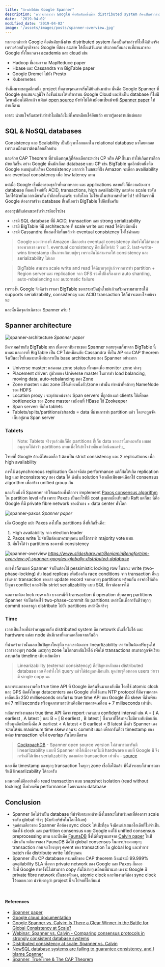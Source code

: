 ```yaml
---
title: "ก้าวต่อไปกับ Google Spanner"
description: 'หากจะกล่าวว่า Google คืออันดับหนึ่งด้าน distributed system ก็คงเป็นคำกล่าวที่ไม่ได้เกินจริง เพราะด้วยตัวธุรกิจของ Google ที่ต้อง scale ได้ตั้งแต่วันแรก ประกอบกับผลงานที่ผ่านมาของ Google ทั้งในแวดวง academia และ cloud'
date:  '2019-04-02'
modified_date: '2019-04-02'
image: '/assets/images/posts/spanner-overview.jpg'
---
```


หากจะกล่าวว่า Google คืออันดับหนึ่งด้าน distributed system ก็คงเป็นคำกล่าวที่ไม่ได้เกินจริง เพราะด้วยตัวธุรกิจของ Google ที่ต้อง scale ได้ตั้งแต่วันแรก ประกอบกับผลงานที่ผ่านมาของ Google ทั้งในแวดวง academia และ cloud เช่น 

* Hadoop ที่เอามาจาก MapReduce paper 
* Hbase และ Cassandra จาก BigTable paper 
* Google Dremel ไปยัง Presto
* Kubernetes 

วันนี้ผมจะขอพูดอีกหนึ่ง project ที่หลายๆคนอาจเริ่มได้ยินกันมาบ้าง นั้นคือ Google Spanner ที่ Google สุดแสนจะภูมิใจ ถึงขั้นนำมาให้บริการบน Google Cloud และยังเป็น database ที่ไม่มีใครเหมือนได้อีกแล้ว แม้แต่ [open source](https://www.cockroachlabs.com/) ยังทำไม่ได้เหมือนเป๊ะแม้จะมี [Spanner paper](https://storage.googleapis.com/pub-tools-public-publication-data/pdf/65b514eda12d025585183a641b5a9e096a3c4be5.pdf) ให้อ่านก็ตาม 

เอาล่ะ น่าสนใจกันละครับว่าทำไมมันถึงไม่มีใครเหมือนได้อีกแล้ว อยากรู้ลองอ่านกันต่อเลย

## SQL & NoSQL databases

Consistency และ Scalability เป็นปัญหาโลกแตกใน relational database มาโดยตลอด เพราะเหมือนเราต้องเลือกสักอย่าง 

และด้วย CAP Theorem ที่กำเนิดทฤษฎีที่ต้องเลือกระหว่าง CP หรือ AP ขึ้นมา ทำให้เกิดการเลือกฝ่ายเกิดขึ้น อย่าง Google นั้นมักเลือก database แบบ CP เช่น BigTable  พูดอีกนัยหนึ่งคือ Google หมกมุ่นกับเรื่อง Consistency มากกว่า ในขณะที่ฝั่ง Amazon จะเลือก availiability และ eventual consistency เพื่อ low latency แทน

แต่เมื่อ Google เริ่มถือครองธุรกิจที่หลากหลาย และ applications หลายตัวก็มีความต้องการ database  ที่ตอบโจทย์ทั้ง ACID, transactions, high availiability และต้อง scale ระดับโลกได้ด้วยในเวลาเดียวกัน ย้ำอีกครั้งนะครับ ระดับโลก ไม่ใช่แค่ในประเทศหรือทวีป ! ทำให้คราวนี้ Google ต้องการสร้าง database ที่เหนือกว่า BigTable ไปอีกขั้นครับ

ลองสรุปกันก่อนนะครับว่าเรามีอะไรบ้าง

* เรามี SQL database ที่มี ACID, transaction และ strong serializability
* เรามี BigTable ที่มี architecture ที่ scale write และ read ได้ดีระดับหนึ่ง
* เรามี Cassandra ที่แสดงให้เห็นแล้วว่า eventual consistency ไม่ใช่คำตอบ

> Google มองว่าทางที่ Amazon เลือกอย่าง eventual consistency มันยังไม่ใช่คำตอบของพวกเขา เพราะ 1. eventual consistency คือเมื่อไหร่ล่ะ ? และ 2. last-write-wins timestamp เป็นการแก้แบบชุ่ยๆ เพราะมันไม่สามารถให้ consistency และ serializability ได้เลย 


> BigTable สามารถ scale write and read ได้ดีมากๆอยู่แล้วจากการทำ partition + Region server และ replication จาก GFS รวมไปถึงเรื่องการ auto sharding, auto-rebalancing และ automatic failure

เพราะงั้น Google จึงคิดว่า เราเอา BigTable ของเรามาปัดฝุ่นใหม่แล้วเสริมความสามารถให้ supports serializability, consistency และ ACID transaction ได้ก็น่าจะตอบโจทย์เรานะ

และนั้นคือจุดกำเนิดของ Spanner ครับ !


## Spanner architecture

![spanner-architecture](@@baseUrl@@/assets/images/posts/spanner-architecture.png)
*Spanner paper*

มีความคล้ายกับ BigTable มาก เนื่องจากทีมงานของ Spanner หลายๆคนก็มาจาก BigTable นี้แหละ และการที่ BigTable เป็น CP ไม่เหมือนกับ Cassandra ที่เป็น AP ตาม CAP theorem จึงเป็นอะไรที่เหมาะเหม็งกับการเป็น base architecture ของ Spanner อย่างมาก

* Universe master: แสดงผล zone status ทั้งหมดเพื่อ monitor zone ต่างๆ 
* Placement driver: ผู้ช่วยของ Universe master ในการทำ load balancing, moving data, auto-rebalancing ของ Zone
* Zone master: แต่ละ zone มีได้เพียงหนึ่งตัว/zone เท่านั้น ทำหน้าที่คล้ายๆ NameNode ของ HDFS
* Location proxy : ระบุตำแหน่งของ Span servers ที่ถูกต้องแก่ clients ใช้เพื่อลด bottlenecks ของ Zone master เหมือนที่ HBase ใช้ Zookeeper 
* Span server: ที่เก็บ tablets 
* Tablets/splits/partitions/shards = data ที่ผ่านการทำ partition แล้ว โดยจะถูกจัดเก็บอยู่ตาม Span server

### Tablets

> Note: Tablets จริงๆแล้วมันก็คือ partitions ที่เก็บ data ของเรานี้แหละครับ ผมขออนุญาตใช้คำว่า partitions แทนเพื่อให้เข้าใจง่ายขึ้นมาอีกนิดนะครับ_

โจทย์ที่ Google ต้องตีให้แตกคือ 1.ต้องเป็น strict consistency และ 2.replications เพื่อ high availability

การใช้ asynchronous replication นั้นอาจดีต่อ performance แต่ก็ก่อให้เกิด replication lag และ inconsistency ของ data ได้ ดังนั้น solution จึงเหลือเพียงแค่เลือกใช้ consensus algorithm เพื่อสร้าง unified group กัน

และสิ่งหนึ่งที่ Spanner ทำให้ผมต้องทึ่งคือการ implement [Paxos consensus algorithm](https://en.wikipedia.org/wiki/Paxos_(computer_science)) ใน partition level ครับ เพราะ Paxos เป็นอะไรที่มี cost สูงมากเมื่อเทียบกับ Raft แต่ก็นะ นี้คือ Google ที่มี private fibre network ของตัวเอง + data center ทั่วโลก 



![spanner-paxos](@@baseUrl@@/assets/images/posts/spanner-paxos.png)
*Spanner paper*


เมื่อ Google แปะ Paxos ลงไปใน partitions สิ่งที่เกิดขึ้นคือ:

1. High availability จาก election leader 
2. Paxos write ไม่จำเป็นต้องมาครบทุกคน แต่ใช้การทำ majority vote แทน 
3. มั่นใจได้ว่า partitions ของเรามี consistency 

![spanner-overview](@@baseUrl@@/assets/images/posts/spanner-overview.jpg)
*https://www.slideshare.net/BenjaminBengfort/an-overview-of-spanner-googles-globally-distributed-database*


อย่างไรก็ตามแต่ Spanner จำเป็นต้องใช้ pessimistic locking row ในขณะ write (two-phase-locking) กับ lead replicas เพื่อป้องกัน race conditions จาก transaction อื่นๆ เช่นหาก transaction ของเรา update record จากหลายๆ partitions พร้อมกัน อาจก่อให้เกิดปัญหา conflict และฝ่าฝืน strict serializability แบบ SQL ที่เราต้องการได้

นอกจากต้อง lock row แล้ว บางกรณีที่ transaction มี operation กับหลายๆ partitions  Spanner จำเป็นต้องใช้ two-phase-commit กับ partitions เหล่านั้นเพื่อการันตีว่าทุกๆ commit ของเราถูก distribute ไปยัง partitions เหล่านั้นจริงๆ 

### Time
เวลาเป็นเรื่องที่น่ารำคาญมากกับ distributed system คือ netowrk มันเชื่อไม่ได้ และ hardware แต่ละ node ดันมีเวลาที่คลาดเคลื่อนจากกันอีก 

ที่น่าเศร้ากว่านั้นและเป็นปัญหาใหญ่คือ หากเราต้องการ linearlizability เราจำเป็นต้องปรับจูนให้เวลาของทุกๆ node และทุกๆ zone ในโลกตรงกันให้ได้ เพื่อให้ transactions สามารถถูกจัดเรียงลงบนเส้น timeline เพียงเส้นเดียว 

> Linearizability (external consistency) คือปัญหาหลักของ distributed database เลย คือทำไงให้ query แล้วได้ข้อมูลเหมือนกัน พูดง่ายๆคือหลอก users ว่าเรามี single copy นะ

และพระเอกของงานคือ true time API ที่ Google คิดค้นขึ้นมาเองกับมือ โดยใช้ atomic clock และ GPS ติดตั้งในทุก datacenters ของ Google เพื่อใช้แทน NTP protocol ที่มีความคลาดเคลื่อนถึง 250 milliseconds ตรงกันข้าม true time API ของ Google ที่มี skew ที่ต่ำเพียงแค่ 7 milliseconds หรือพูดภาษาชาวบ้านคือมีความคลาดเคลื่อน + 7 miliseconds เท่านั้น 

หลักการทำงานของ true time API คือจะ report เวลาแบบ confident interval เช่น A = [ A earliest , A latest ] และ B = [ B earliest , B latest ] ซึ่งเวลาที่ได้มาจะไม่มีทางทับซ้อนกัน  หรือพูดอีกนัยหนึ่งคือ A earliest < A latest < B earliest < B latest  ซึ่งตัว Spanner เองจะรอให้พ้น maximum time skew ก่อนจะ commit เสมอ เพื่อการันตีว่า timestamp ของแต่ละ transaction จะไม่ overlap กันโดยเด็ดขาด


> [CockroachDB](https://www.cockroachlabs.com/) - Spanner open source version  ไม่สามารถการันตี linearlizability แบบที่ Spanner ทำได้เนื่องจากไม่มี hardware แบบที่ Google มี จึงการันตีได้เพียง serializability ของแต่ละ transaction เท่านั้น - [source](https://www.cockroachlabs.com/blog/living-without-atomic-clocks/)

และเมื่อ timestamp ของทุกๆ transaction ในทุกๆ zone เชื่อถือได้แล้ว ทีนี้ตัวระบบก็สามารถการันตี linearlizability ได้ละครับ

ผลพลอยได้อีกอย่างคือ read transaction แบบ snapshot isolation (read without locking) ซึ่งช่วยเพิ่ม performance โดยรวมของ database 



## Conclusion

* Spanner ถือได้ว่าเป็น database ที่น่าจับตามองตัวหนึ่งในขณะนี้สำหรับคนที่ต้องการ scale ระดับ global จริงๆ (นับหัวบริษัทในโลกได้เลย) 
* จุดอ่อนเดียวของ Spanner คือต้อง sync clock ให้เป๊ะที่สุด จึงมีคนนำเสนอไอเดียที่ไม่จำเป็นต้องใช้ clock และ partition consensus แบบ Google แต่ใช้ unified consensus preprocessing แทน และนั้นคือ [FaunaDB](https://fauna.com/) ซึ่งได้พื้นฐานมาจาก [Calvin paper](http://cs.yale.edu/homes/thomson/publications/calvin-sigmod12.pdf) ในปีเดียวกัน  หลักการของ FaunaDB คือใช้ global consensus ในการประมวลทุกๆ transaction ก่อนจะเรียงทุกๆ event ของ transaction ใน global log และทำการ batch เพื่อ distribute write ไปยังทุกคน 
* Spanner เป็น CP database ตามหลักของ CAP theorem ถึงแม้จะมี 99.999% availability SLA ทั้งจาก private network ของ Google และ Paxos ก็เถอะ
* สิ่งที่ Google ทำครั้งนี้ไม่สามารถ copy กันได้ง่ายๆเหมือนที่ผ่านมา เพราะ Google มี private fibre network เป็นของตัวเอง, atomic clock และทีมงานที่ต้อง sync clock ไว้ตลอดเวลา น่าจับตาดูว่า project นี้จะไปจบที่ใดกันแน่

&nbsp;
&nbsp;
&nbsp;

#### References

* [Spanner paper](https://storage.googleapis.com/pub-tools-public-publication-data/pdf/65b514eda12d025585183a641b5a9e096a3c4be5.pdf)
* [Google cloud documentation](https://cloud.google.com/spanner/docs/concepts)
* [Google Spanner vs. Calvin: Is There a Clear Winner in the Battle for Global Consistency at Scale?](https://blog.yugabyte.com/google-spanner-vs-calvin-global-consistency-at-scale/)
* [Webinar: Spanner vs. Calvin - Comparing consensus protocols in strongly consistent database systems](https://www.youtube.com/watch?v=5CKb8hmh9KU)
* [Distributed consistency at scale: Spanner vs. Calvin](http://dbmsmusings.blogspot.com/2017/04/distributed-consistency-at-scale.html)
* [ NewSQL database systems are failing to guarantee consistency, and I blame Spanner](http://dbmsmusings.blogspot.com/2018/09/newsql-database-systems-are-failing-to.html)
* [Spanner, TrueTime & The CAP Theorem](https://storage.googleapis.com/pub-tools-public-publication-data/pdf/45855.pdf)

